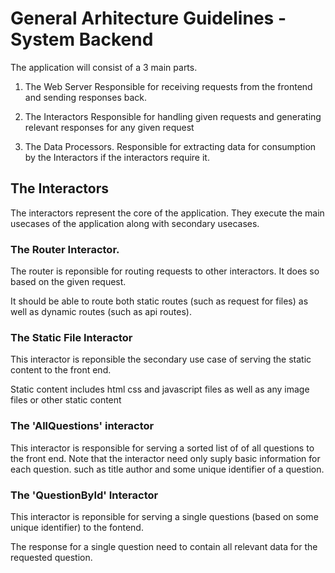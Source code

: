 # General Arhitecture Guidelines - System Backend

The application will consist of a 3 main parts.

  1) The Web Server
     Responsible for receiving requests from the frontend
     and sending responses back.
  
  2) The Interactors
     Responsible for handling given requests 
     and generating relevant responses for any given request
  
  3) The Data Processors.
     Responsible for extracting data for consumption by the Interactors
     if the interactors require it.


## The Interactors

The interactors represent the core of the application.
They execute the main usecases of the application along with
secondary usecases.


### The Router Interactor.

The router is reponsible for routing requests to other interactors.
It does so based on the given request.

It should be able to route both static routes (such as request for files)
as well as dynamic routes (such as api routes).


### The Static File Interactor
 
This interactor is reponsible the secondary use case of serving 
the static content to the front end.

Static content includes html css and javascript files
as well as any image files or other static content


### The 'AllQuestions' interactor

This interactor is responsible for serving a sorted list of
of all questions to the front end.
Note that the interactor need only suply basic
information for each question. 
such as title author and some unique identifier of a question.


### The 'QuestionById' Interactor

This interactor is reponsible for serving a single questions
(based on some unique identifier) to the fontend.

The response for a single question need to contain all relevant
data for the requested question.


